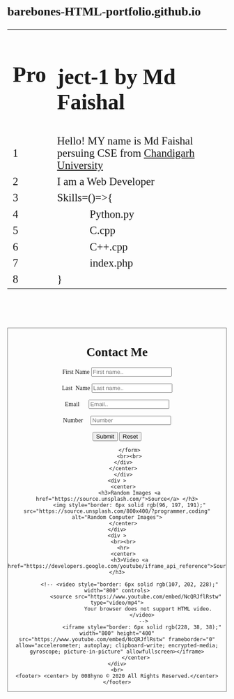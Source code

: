 # barebones-HTML-portfolio.github.io
<!DOCTYPE html>
<html lang="en">
<head>
    <meta charset="UTF-8">
    <meta name="viewport" content="width=device-width, initial-scale=1.0">
    <title>HTML Project-1</title>
</head>
<!-- <body style="font-family:Times New Roman; color:rgb(45, 247, 34);  background-color:rgb(25, 25, 25)"> -->
    <body style="font-family:Times New Roman;">
    <table style="font-size: 25px;">
        <tr>
            <td><header><h1><center>Pro</center></h1></header></td>
            <td><h1>ject-1 by Md Faishal </h1></td>
        </tr>
        <tr>
            <td>1</td>
            <td>  Hello! MY name is Md Faishal persuing CSE from <a href="https://www.cuchd.in/"> Chandigarh University</a></td>
        </tr>
        <tr>
            <td>2</td>
            <td>  I am a Web Developer </td>
        </tr>
        <tr>
            <td>3</td>
            <td>  Skills=()=>{</td>
        </tr>
        <tr>
            <td>4</td>
            <td> &nbsp&nbsp&nbsp&nbsp&nbsp&nbsp&nbsp&nbsp&nbsp&nbsp&nbsp Python.py  </td>
        </tr>
        <tr>
            <td>5</td>
            <td>  &nbsp&nbsp&nbsp&nbsp&nbsp&nbsp&nbsp&nbsp&nbsp&nbsp&nbsp C.cpp</td>
        </tr>
        <tr>
            <td>6</td>
            <td>  &nbsp&nbsp&nbsp&nbsp&nbsp&nbsp&nbsp&nbsp&nbsp&nbsp&nbsp C++.cpp</td>
        </tr>
        <tr>
            <td>7</td>
            <td>&nbsp&nbsp&nbsp&nbsp&nbsp&nbsp&nbsp&nbsp&nbsp&nbsp&nbsp index.php</td>
        </tr>
        <tr>
            <td>8</td>
            <td>  }</td>
        </tr>
    </table>
    <div>
        <center>
            <br><br><br><br>
            <div style="border: 1px solid grey;">
            <h1>Contact Me </h1>
            <form action="#" method="get">
                <label>First Name</label>
                <input type="text" name="firstname" placeholder="First name..">
                <br>
                <br>
                <label>Last&nbsp Name</label>
                <input type="text" name="lastname" placeholder="Last name..">
                <br>
                <br>
                <label>Email&nbsp&nbsp&nbsp&nbsp&nbsp</label>
                <input type="text" name="email" placeholder="Email..">
                <br>
                <br>
                <label>Number&nbsp&nbsp&nbsp&nbsp</label>
                <input type="number" name="number" max="9999999999" placeholder="Number">
                <br>
                <br>
                <input type="submit" value="Submit">
                <input type="reset" value="Reset">

            </form>
            <br><br>
        </div>
        </center>
        </div>
    <div >
        <center>
            <h3>Random Images <a href="https://source.unsplash.com/">Source</a> </h3>
            <img style="border: 6px solid rgb(96, 197, 191);" src="https://source.unsplash.com/800x400/?programmer,coding" alt="Random Computer Images">
        </center>
    </div>
    <div >
        <br><br>
        <hr>
        <center>
            <h3>Video <a href="https://developers.google.com/youtube/iframe_api_reference">Source</a> </h3>

            <!-- <video style="border: 6px solid rgb(107, 202, 228);" width="800" controls>
                <source src="https://www.youtube.com/embed/NcQRJflRstw" type="video/mp4">
                        Your browser does not support HTML video.
                    </video>
                     -->
                    <iframe style="border: 6px solid rgb(228, 38, 38);" width="800" height="400" src="https://www.youtube.com/embed/NcQRJflRstw" frameborder="0" allow="accelerometer; autoplay; clipboard-write; encrypted-media; gyroscope; picture-in-picture" allowfullscreen></iframe>
                </center>
    </div>
    <br>
    <footer> <center> by 008hyno © 2020 All Rights Reserved.</center> </footer>
</body>
</html> 
